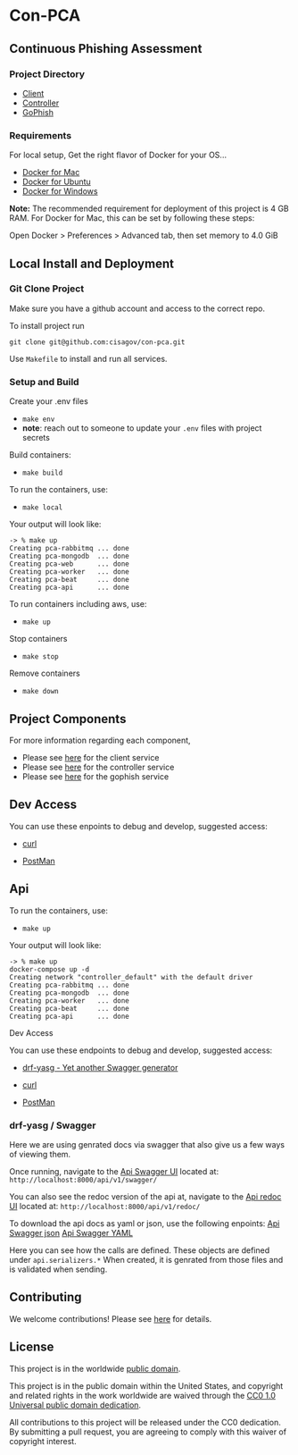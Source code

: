 # Con-PCA

## Continuous Phishing Assessment

### Project Directory

- [Client](https://github.com/cisagov/con-pca/tree/develop/client)
- [Controller](https://github.com/cisagov/con-pca/tree/develop/controller)
- [GoPhish](https://github.com/cisagov/con-pca/tree/develop/gophish)

### Requirements

For local setup, Get the right flavor of Docker for your OS...

- [Docker for Mac](https://docs.docker.com/docker-for-mac/install/)
- [Docker for Ubuntu](https://docs.docker.com/install/linux/docker-ce/ubuntu/)
- [Docker for Windows](https://docs.docker.com/docker-for-windows/install/)

**Note:** The recommended requirement for deployment of this project is 4 GB RAM.
For Docker for Mac, this can be set by following these steps:

Open Docker > Preferences > Advanced tab, then set memory to 4.0 GiB

## Local Install and Deployment

### Git Clone Project

Make sure you have a github account and access to the correct repo.

To install project run

```shell
git clone git@github.com:cisagov/con-pca.git
```

Use `Makefile` to install and run all services.

### Setup and Build

Create your .env files

- `make env`
- **note**: reach out to someone to update your `.env` files with project secrets

Build containers:

- `make build`

To run the containers, use:

- `make local`

Your output will look like:

```shell
-> % make up
Creating pca-rabbitmq ... done
Creating pca-mongodb  ... done
Creating pca-web      ... done
Creating pca-worker   ... done
Creating pca-beat     ... done
Creating pca-api      ... done
```

To run containers including aws, use:

- `make up`

Stop containers

- `make stop`

Remove containers

- `make down`

## Project Components

For more information regarding each component,

- Please see [here](client/README.md) for the client service
- Please see [here](controller/README.md) for the controller service
- Please see [here](gophish/README.md) for the gophish service

## Dev Access

You can use these enpoints to debug and develop, suggested access:

- [curl](https://curl.haxx.se/docs/manpage.html)

- [PostMan](https://www.postman.com/)

## Api

To run the containers, use:

- `make up`

Your output will look like:

```shell
-> % make up
docker-compose up -d
Creating network "controller_default" with the default driver
Creating pca-rabbitmq ... done
Creating pca-mongodb  ... done
Creating pca-worker   ... done
Creating pca-beat     ... done
Creating pca-api      ... done
```

Dev Access

You can use these endpoints to debug and develop, suggested access:

- [drf-yasg - Yet another Swagger generator](https://drf-yasg.readthedocs.io/en/latest/)

- [curl](https://curl.haxx.se/docs/manpage.html)

- [PostMan](https://www.postman.com/)

### drf-yasg / Swagger

Here we are using genrated docs via swagger that also give us a
few ways of viewing them.

Once running, navigate to the
[Api Swagger UI](http://localhost:8000/api/v1/swagger/)
located at: `http://localhost:8000/api/v1/swagger/`

You can also see the redoc version of the api at, navigate to the
[Api redoc UI](http://localhost:8000/api/v1/redoc/)
located at: `http://localhost:8000/api/v1/redoc/`

To download the api docs as yaml or json, use the following enpoints:
[Api Swagger json](http://localhost:8000/api/v1/swagger.json)
[Api Swagger YAML](http://localhost:8000/api/v1/swagger.yaml)

Here you can see how the calls are defined. These objects are defined under `api.serializers.*`
When created, it is genrated from those files and is validated when sending.

## Contributing

We welcome contributions!  Please see [here](CONTRIBUTING.md) for
details.

## License

This project is in the worldwide [public domain](LICENSE).

This project is in the public domain within the United States, and
copyright and related rights in the work worldwide are waived through
the [CC0 1.0 Universal public domain
dedication](https://creativecommons.org/publicdomain/zero/1.0/).

All contributions to this project will be released under the CC0
dedication. By submitting a pull request, you are agreeing to comply
with this waiver of copyright interest.
